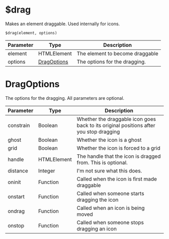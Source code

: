 # $drag

Makes an element draggable. Used internally for icons.

`$drag(element, options)`

| Parameter | Type                             | Description                     |
| --------- | -------------------------------- | ------------------------------- |
| element   | HTMLElement                      | The element to become draggable |
| options   | [DragOptions]($drag#DragOptions) | The options for the dragging.   |

# DragOptions

The options for the dragging. All parameters are optional.

| Parameter | Type        | Description                                                  |
| --------- | ----------- | ------------------------------------------------------------ |
| constrain | Boolean     | Whether the draggable icon goes back to its original positions after you stop dragging |
| ghost     | Boolean     | Whether the icon is a ghost                                  |
| grid      | Boolean     | Whether the icon is forced to a grid                         |
| handle    | HTMLElement | The handle that the icon is dragged from. This is optional.  |
| distance  | Integer     | I'm not sure what this does.                                 |
| oninit    | Function    | Called when the icon is first made draggable                 |
| onstart   | Function    | Called when someone starts dragging the icon                 |
| ondrag    | Function    | Called when an icon is being moved                           |
| onstop    | Function    | Called when someone stops dragging an icon                   |

